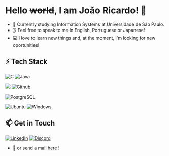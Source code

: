 # Hello ~~world~~, I am João Ricardo! 👋
- 🌱 Currently studying Information Systems at Universidade de São Paulo.
- :ear: Feel free to speak to me in English, Portuguese or Japanese!
- :computer: I love to learn new things and, at the moment, I'm looking for new oportunities!


## ⚡ Tech Stack

![C](https://img.shields.io/badge/C-00599C?style=for-the-badge&logo=c&logoColor=white) ![Java](https://img.shields.io/badge/java-%23ED8B00.svg?style=for-the-badge&logo=openjdk&logoColor=white)

![](https://img.shields.io/badge/git%20-%23F05033.svg?&style=for-the-badge&logo=git&logoColor=white)  ![Github](https://img.shields.io/badge/github%20-%23121011.svg?&style=for-the-badge&logo=github&logoColor=white)

![PostgreSQL](https://img.shields.io/badge/PostgreSQL-000?style=for-the-badge&logo=postgresql)

![Ubuntu](https://img.shields.io/badge/Ubuntu-E95420?style=for-the-badge&logo=ubuntu&logoColor=white) ![Windows](https://img.shields.io/badge/Windows-0078D6?style=for-the-badge&logo=windows&logoColor=white)

## 📫 Get in Touch

[![LinkedIn](https://img.shields.io/badge/LinkedIn-0077B5?style=for-the-badge&logo=linkedin&logoColor=white)](https://www.linkedin.com/in/jo%C3%A3o-ricardo-paiva-camargo-591b11293/) [![Discord](https://img.shields.io/badge/Discord-%235865F2.svg?style=for-the-badge&logo=discord&logoColor=white)](https://discord.com/users/319615813680365568)

- 📧 or send a mail [here](mailto:jrpiavacamargo@gmail.com) !
